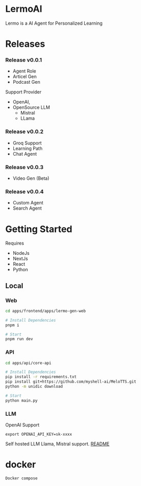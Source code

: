 # LermoAI

Lermo is a AI Agent for Personalized Learning 

# Releases
### Release v0.0.1

- Agent Role
- Articel Gen
- Podcast Gen

Support Provider
- OpenAI,
- OpenSource LLM
  - Mistral
  - LLama

### Release v0.0.2
- Groq Support
- Learning Path
- Chat Agent

### Release v0.0.3
- Video Gen (Beta)

### Release v0.0.4
- Custom Agent
- Search Agent

# Getting Started

Requires
- NodeJs
- NextJs
- React
- Python

## Local

### Web

```sh
cd apps/frontend/apps/lermo-gen-web

# Install Dependencies
pnpm i

# Start
pnpm run dev
```

### API
```sh
cd apps/api/core-api

# Install Dependencies
pip install -r requirements.txt
pip install git+https://github.com/myshell-ai/MeloTTS.git
python -m unidic download

# Start
python main.py
```

### LLM

OpenAI Support

```
export OPENAI_API_KEY=sk-xxxx
```


Self hosted LLM Llama, Mistral support.
[README](apps/llm/README.md)





# docker


```
Docker compose
```